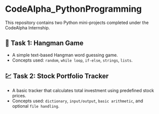# CodeAlpha_PythonProgramming

This repository contains two Python mini-projects completed under the CodeAlpha Internship.

## 🎯 Task 1: Hangman Game
- A simple text-based Hangman word guessing game.
- Concepts used: `random`, `while loop`, `if-else`, `strings`, `lists`.

## 💹 Task 2: Stock Portfolio Tracker
- A basic tracker that calculates total investment using predefined stock prices.
- Concepts used: `dictionary`, `input/output`, `basic arithmetic`, and optional `file handling`.
